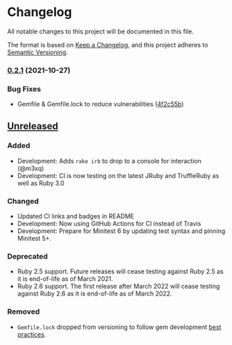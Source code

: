 # Changelog

All notable changes to this project will be documented in this file.

The format is based on [Keep a Changelog](https://keepachangelog.com/en/1.0.0/),
and this project adheres to [Semantic Versioning](https://semver.org/spec/v2.0.0.html).

### [0.2.1](https://www.github.com/colindean/fillertext/compare/v0.2.0...v0.2.1) (2021-10-27)


### Bug Fixes

* Gemfile & Gemfile.lock to reduce vulnerabilities ([4f2c55b](https://www.github.com/colindean/fillertext/commit/4f2c55b29868d8e9ea174e53508d17167a36c3d7))

## [Unreleased](https://github.com/colindean/fillertext/compare/v0.2.0...master)

### Added

* Development: Adds `rake irb` to drop to a console for interaction (@m3xq)
* Development: CI is now testing on the latest JRuby and TruffleRuby as well as Ruby 3.0

### Changed

* Updated CI links and badges in README
* Development: Now using GitHub Actions for CI instead of Travis
* Development: Prepare for Minitest 6 by updating test syntax and pinning Minitest 5+.

### Deprecated

* Ruby 2.5 support. Future releases will cease testing against Ruby 2.5 as it is end-of-life as of March 2021.
* Ruby 2.6 support. The first release after March 2022 will cease testing against Ruby 2.6 as it is end-of-life as of March 2022.

### Removed

* `Gemfile.lock` dropped from versioning to follow gem development [best practices](https://yehudakatz.com/2010/12/16/clarifying-the-roles-of-the-gemspec-and-gemfile/).

